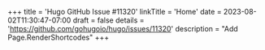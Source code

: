 +++
title = 'Hugo GitHub Issue #11320'
linkTitle = 'Home'
date = 2023-08-02T11:30:47-07:00
draft = false
details = 'https://github.com/gohugoio/hugo/issues/11320'
description = "Add Page.RenderShortcodes"
+++
